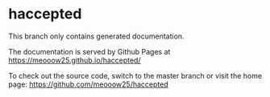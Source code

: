 # haccepted

This branch only contains generated documentation.

The documentation is served by Github Pages at https://meooow25.github.io/haccepted/

To check out the source code, switch to the master branch or visit the home page: https://github.com/meooow25/haccepted
